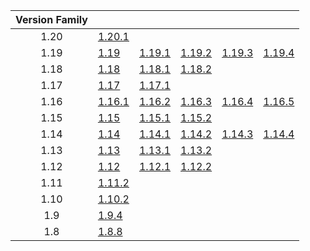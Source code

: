| Version Family | | | | | |
|:---:|---|---|---|---|---|
| 1.20 | [1.20.1](https://github.com/BaldGang/spigot-build/releases/download/20230707/spigot-1.20.1.jar) | | | | |
| 1.19 | [1.19](https://github.com/BaldGang/spigot-build/releases/download/20230707/spigot-1.19.jar) | [1.19.1](https://github.com/BaldGang/spigot-build/releases/download/20230707/spigot-1.19.1.jar) | [1.19.2](https://github.com/BaldGang/spigot-build/releases/download/20230707/spigot-1.19.2.jar) | [1.19.3](https://github.com/BaldGang/spigot-build/releases/download/20230707/spigot-1.19.3.jar) | [1.19.4](https://github.com/BaldGang/spigot-build/releases/download/20230707/spigot-1.19.4.jar) |
| 1.18 | [1.18](https://github.com/BaldGang/spigot-build/releases/download/20230707/spigot-1.18.jar) | [1.18.1](https://github.com/BaldGang/spigot-build/releases/download/20230707/spigot-1.18.1.jar) | [1.18.2](https://github.com/BaldGang/spigot-build/releases/download/20230707/spigot-1.18.2.jar) | | |
| 1.17 | [1.17](https://github.com/BaldGang/spigot-build/releases/download/20230707/spigot-1.17.jar) | [1.17.1](https://github.com/BaldGang/spigot-build/releases/download/20230707/spigot-1.17.1.jar) | | | |
| 1.16 | [1.16.1](https://github.com/BaldGang/spigot-build/releases/download/20230707/spigot-1.16.1.jar) | [1.16.2](https://github.com/BaldGang/spigot-build/releases/download/20230707/spigot-1.16.2.jar) | [1.16.3](https://github.com/BaldGang/spigot-build/releases/download/20230707/spigot-1.16.3.jar) | [1.16.4](https://github.com/BaldGang/spigot-build/releases/download/20230707/spigot-1.16.4.jar) | [1.16.5](https://github.com/BaldGang/spigot-build/releases/download/20230707/spigot-1.16.5.jar) |
| 1.15 | [1.15](https://github.com/BaldGang/spigot-build/releases/download/20230707/spigot-1.15.jar) | [1.15.1](https://github.com/BaldGang/spigot-build/releases/download/20230707/spigot-1.15.1.jar) | [1.15.2](https://github.com/BaldGang/spigot-build/releases/download/20230707/spigot-1.15.2.jar) | | |
| 1.14 | [1.14](https://github.com/BaldGang/spigot-build/releases/download/20230707/spigot-1.14.jar) | [1.14.1](https://github.com/BaldGang/spigot-build/releases/download/20230707/spigot-1.14.1.jar) | [1.14.2](https://github.com/BaldGang/spigot-build/releases/download/20230707/spigot-1.14.2.jar) | [1.14.3](https://github.com/BaldGang/spigot-build/releases/download/20230707/spigot-1.14.3.jar) | [1.14.4](https://github.com/BaldGang/spigot-build/releases/download/20230707/spigot-1.14.4.jar) |
| 1.13 | [1.13](https://github.com/BaldGang/spigot-build/releases/download/20230707/spigot-1.13.jar) | [1.13.1](https://github.com/BaldGang/spigot-build/releases/download/20230707/spigot-1.13.1.jar) | [1.13.2](https://github.com/BaldGang/spigot-build/releases/download/20230707/spigot-1.13.2.jar) | | |
| 1.12 | [1.12](https://github.com/BaldGang/spigot-build/releases/download/20230707/spigot-1.12.jar) | [1.12.1](https://github.com/BaldGang/spigot-build/releases/download/20230707/spigot-1.12.1.jar) | [1.12.2](https://github.com/BaldGang/spigot-build/releases/download/20230707/spigot-1.12.2.jar) | | |
| 1.11 | [1.11.2](https://github.com/BaldGang/spigot-build/releases/download/20230707/spigot-1.11.2.jar) | | | | |
| 1.10 | [1.10.2](https://github.com/BaldGang/spigot-build/releases/download/20230707/spigot-1.10.2.jar) | | | | |
| 1.9 | [1.9.4](https://github.com/BaldGang/spigot-build/releases/download/20230707/spigot-1.9.4.jar) | | | | |
| 1.8 | [1.8.8](https://github.com/BaldGang/spigot-build/releases/download/20230707/spigot-1.8.8.jar) | | | | |
